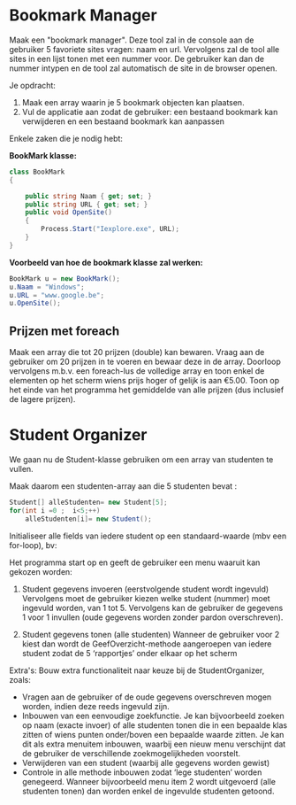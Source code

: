 # Bookmark Manager
Maak een "bookmark manager". Deze tool zal in de console aan de gebruiker 5 favoriete sites vragen: naam en url. Vervolgens zal de tool alle sites in een lijst tonen met een nummer voor. De gebruiker kan dan de nummer intypen en de tool zal automatisch de site in de browser openen. 

Je opdracht:

1. Maak een array waarin je 5 bookmark objecten kan plaatsen. 
2. Vul de applicatie aan zodat de gebruiker: een bestaand bookmark kan verwijderen en een bestaand bookmark kan aanpassen

Enkele zaken die je nodig hebt:

**BookMark klasse:**
```csharp
class BookMark
{

    public string Naam { get; set; }
    public string URL { get; set; }
    public void OpenSite()
    {
        Process.Start("Iexplore.exe", URL);
    }
}
```
**Voorbeeld van hoe de bookmark klasse zal werken:** 
```csharp
BookMark u = new BookMark();
u.Naam = "Windows";
u.URL = "www.google.be";
u.OpenSite();
```

## Prijzen met foreach

Maak een array die tot 20 prijzen (double) kan bewaren. Vraag aan de gebruiker om 20 prijzen in te voeren en bewaar deze in de array. Doorloop vervolgens m.b.v. een foreach-lus de volledige array en toon enkel de elementen op het scherm wiens prijs hoger of gelijk is aan €5.00. Toon op het einde van het programma het gemiddelde van alle prijzen (dus inclusief de lagere prijzen).



# Student Organizer

We gaan nu de Student-klasse gebruiken om een array van studenten te vullen.

Maak daarom een studenten-array aan die 5 studenten bevat :
```csharp
Student[] alleStudenten= new Student[5];
for(int i =0 ;  i<5;++)
    alleStudenten[i]= new Student();
```
Initialiseer alle fields van iedere student op een standaard-waarde (mbv een for-loop), bv:
 
Het programma start op en geeft de gebruiker een menu waaruit kan gekozen worden:

1. Student gegevens invoeren (eerstvolgende student wordt ingevuld)
Vervolgens moet de gebruiker kiezen welke student (nummer) moet ingevuld worden, van 1 tot 5. Vervolgens kan de gebruiker de gegevens 1 voor 1 invullen (oude gegevens worden zonder pardon overschreven).

 
2. Student gegevens tonen (alle studenten)
Wanneer de gebruiker voor 2 kiest dan wordt de GeefOverzicht-methode aangeroepen van iedere student zodat de 5 ‘rapportjes’ onder elkaar op het scherm 

Extra's:
Bouw extra functionaliteit naar keuze bij de StudentOrganizer, zoals: 
* Vragen aan de gebruiker of de oude gegevens overschreven mogen worden, indien deze reeds ingevuld zijn.
* Inbouwen van een eenvoudige zoekfunctie. Je kan bijvoorbeeld zoeken op naam (exacte invoer) of alle studenten tonen die in een bepaalde klas zitten of wiens punten onder/boven een bepaalde waarde zitten. Je kan dit als extra menuitem inbouwen, waarbij een nieuw menu verschijnt dat de gebruiker de verschillende zoekmogelijkheden voorstelt.
* Verwijderen van een student (waarbij alle gegevens worden gewist)
* Controle in alle methode inbouwen zodat ‘lege studenten’ worden genegeerd. Wanneer bijvoorbeeld menu item 2 wordt uitgevoerd (alle studenten tonen) dan worden enkel de ingevulde studenten getoond.

